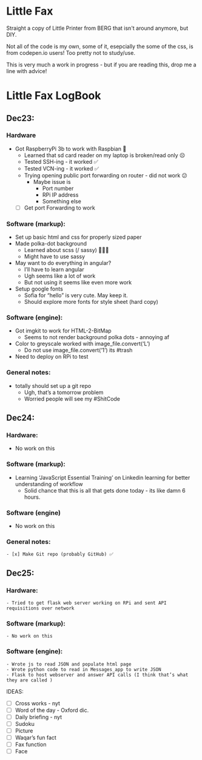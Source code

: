 # Little Fax
Straight a copy of Little Printer from BERG that isn't around anymore, but DIY.

Not all of the code is my own, some of it, esepcially the some of the css, is from codepen.io users! Too pretty not to study/use.

This is very much a work in progress - but if you are reading this, drop me a line with advice!




# Little Fax LogBook

## Dec23:
### Hardware
- Got RaspberryPi 3b to work with Raspbian 🥧
    - Learned that sd card reader on my laptop is broken/read only ☹️
    - Tested SSH-ing - it worked ✅
    - Tested VCN-ing - it worked ✅
    - Trying opening public port forwarding on router - did not work 😕
        - Maybe issue is
            - Port number
            - RPi IP address
            - Something else
    - [ ] Get port Forwarding to work

### Software (markup):
- Set up basic html and css for properly sized paper
- Made polka-dot background
    - Learned about scss (/ sassy) 💁🏻‍♀️
    - Might have to use sassy
- May want to do everything in angular?
    - I’ll have to learn angular
    - Ugh seems like a lot of work
    - But not using it seems like even more work
- Setup google fonts
    - Sofia for “hello” is very cute. May keep it.
    - Should explore more fonts for style sheet (hard copy)

### Software (engine):
- Got imgkit to work for HTML-2-BitMap
    - Seems to not render background polka dots - annoying af
- Color to greyscale worked with image_file.convert(‘L’)
    - Do not use image_file.convert(‘1’) its #trash
- Need to deploy on RPi to test

### General notes:
- totally should set up a git repo
    - Ugh, that’s a tomorrow problem
    - Worried people will see my #ShitCode


## Dec24:

### Hardware:
- No work on this
### Software (markup):
- Learning ‘JavaScript Essential Training’ on Linkedin learning for better understanding of workflow
    - Solid chance that this is all that gets done today - its like damn 6 hours. 
### Software (engine) 
- No work on this
### General notes:
    - [x] Make Git repo (probably GitHub) ✅

## Dec25:

### Hardware:
    - Tried to get flask web server working on RPi and sent API requisitions over network
### Software (markup):
    - No work on this
### Software (engine):
    - Wrote js to read JSON and populate html page
    - Wrote python code to read in Messages_app to write JSON
    - Flask to host webserver and answer API calls (I think that’s what they are called )


IDEAS: 
- [ ] Cross works - nyt
- [ ] Word of the day - Oxford dic. 
- [ ] Daily briefing - nyt
- [ ] Sudoku 
- [ ] Picture
- [ ] Waqar’s fun fact
- [ ] Fax function
- [ ] Face 
